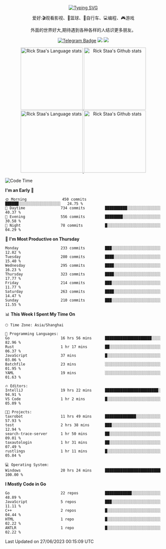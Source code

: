 <div align="center"> 

[![Typing SVG](https://readme-typing-svg.herokuapp.com?size=25&duration=2500&color=eeeeee&vCenter=true&width=200&height=40&lines=Hi+there+%F0%9F%91%8B%F0%9F%8F%BB;I'm+DanBai)](https://git.io/typing-svg)

爱好:🎬观看影视、🏀篮球、🚴自行车、💻编程、🎮游戏

外面的世界好大,期待遇到各种各样的人结识更多朋友。

[![Telegram Badge](https://img.shields.io/badge/-Telegram-blue?style=flat&logo=Telegram&logoColor=white)](https://t.me/danbai9420) 
[![](https://img.shields.io/badge/-Blog-brightgreen?style=flat&logo=Blogger&logoColor=white)](https://p00q.cn)
[![](https://img.shields.io/badge/-Email-red?style=flat&logo=Mail.Ru&logoColor=white)](mailto:danbai@88.com)
</div>

<!-- Light Mode -->
<div align="center"> 
<a href="https://github.com/anuraghazra/github-readme-stats#gh-light-mode-only">
<img height=200 src="https://github-readme-stats.vercel.app/api/top-langs/?username=danbai225&layout=compact&langs_count=10&hide_border=1&role=OWNER,COLLABORATOR#gh-light-mode-only" alt="Rick Staa's Language stats" />
</a>
<a href="https://github.com/anuraghazra/github-readme-stats#gh-light-mode-only">
<img height=200 src="https://github-readme-stats.vercel.app/api?username=danbai225&show_icons=true&count_private=true&line_height=28&hide_border=1&include_all_commits=true&card_width=450&role=OWNER,COLLABORATOR&exclude_repo=github-readme-stats#gh-light-mode-only" alt="Rick Staa's Github stats" />
</a>
</div>

<!-- Dark Mode -->
<div align="center"> 
<a href="https://github.com/anuraghazra/github-readme-stats#gh-dark-mode-only">
<img height=200 src="https://github-readme-stats.vercel.app/api/top-langs/?username=danbai225&layout=compact&langs_count=10&hide_border=1&role=OWNER,COLLABORATOR&theme=github_dark#gh-dark-mode-only" alt="Rick Staa's Language stats" />
</a>
<a href="https://github.com/anuraghazra/github-readme-stats#gh-dark-mode-only">
<img height=200 src="https://github-readme-stats.vercel.app/api?username=danbai225&show_icons=true&count_private=true&line_height=28&hide_border=1&include_all_commits=true&card_width=450&role=OWNER,COLLABORATOR&exclude_repo=github-readme-stats&theme=github_dark#gh-dark-mode-only" alt="Rick Staa's Github stats" />
</a>
</div>

<!--START_SECTION:waka-->
![Code Time](http://img.shields.io/badge/Code%20Time-488%20hrs%202%20mins-blue)

**I'm an Early 🐤** 

```text
🌞 Morning                450 commits         ██████░░░░░░░░░░░░░░░░░░░   24.75 % 
🌆 Daytime                734 commits         ██████████░░░░░░░░░░░░░░░   40.37 % 
🌃 Evening                556 commits         ████████░░░░░░░░░░░░░░░░░   30.58 % 
🌙 Night                  78 commits          █░░░░░░░░░░░░░░░░░░░░░░░░   04.29 % 
```
📅 **I'm Most Productive on Thursday** 

```text
Monday                   233 commits         ███░░░░░░░░░░░░░░░░░░░░░░   12.82 % 
Tuesday                  280 commits         ████░░░░░░░░░░░░░░░░░░░░░   15.40 % 
Wednesday                295 commits         ████░░░░░░░░░░░░░░░░░░░░░   16.23 % 
Thursday                 323 commits         ████░░░░░░░░░░░░░░░░░░░░░   17.77 % 
Friday                   214 commits         ███░░░░░░░░░░░░░░░░░░░░░░   11.77 % 
Saturday                 263 commits         ████░░░░░░░░░░░░░░░░░░░░░   14.47 % 
Sunday                   210 commits         ███░░░░░░░░░░░░░░░░░░░░░░   11.55 % 
```


📊 **This Week I Spent My Time On** 

```text
🕑︎ Time Zone: Asia/Shanghai

💬 Programming Languages: 
Go                       16 hrs 56 mins      █████████████████████░░░░   82.96 % 
Rust                     1 hr 17 mins        ██░░░░░░░░░░░░░░░░░░░░░░░   06.37 % 
JavaScript               37 mins             █░░░░░░░░░░░░░░░░░░░░░░░░   03.06 % 
Batchfile                23 mins             ░░░░░░░░░░░░░░░░░░░░░░░░░   01.95 % 
YAML                     19 mins             ░░░░░░░░░░░░░░░░░░░░░░░░░   01.63 % 

🔥 Editors: 
IntelliJ                 19 hrs 22 mins      ████████████████████████░   94.91 % 
VS Code                  1 hr 2 mins         █░░░░░░░░░░░░░░░░░░░░░░░░   05.09 % 

🐱‍💻 Projects: 
taxrobot                 11 hrs 49 mins      ██████████████░░░░░░░░░░░   57.93 % 
test                     2 hrs 38 mins       ███░░░░░░░░░░░░░░░░░░░░░░   12.94 % 
search-trace-server      1 hr 50 mins        ██░░░░░░░░░░░░░░░░░░░░░░░   09.01 % 
taxautologin             1 hr 31 mins        ██░░░░░░░░░░░░░░░░░░░░░░░   07.49 % 
rustlings                1 hr 11 mins        █░░░░░░░░░░░░░░░░░░░░░░░░   05.84 % 

💻 Operating System: 
Windows                  20 hrs 24 mins      █████████████████████████   100.00 % 
```

**I Mostly Code in Go** 

```text
Go                       22 repos            ████████████░░░░░░░░░░░░░   48.89 % 
JavaScript               5 repos             ███░░░░░░░░░░░░░░░░░░░░░░   11.11 % 
C++                      2 repos             █░░░░░░░░░░░░░░░░░░░░░░░░   04.44 % 
HTML                     1 repo              █░░░░░░░░░░░░░░░░░░░░░░░░   02.22 % 
ANTLR                    1 repo              █░░░░░░░░░░░░░░░░░░░░░░░░   02.22 % 
```




 Last Updated on 27/06/2023 00:15:09 UTC
<!--END_SECTION:waka-->
